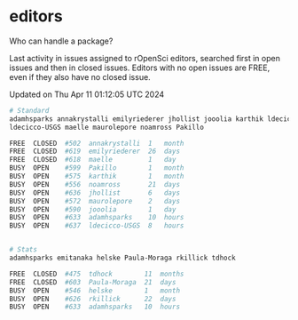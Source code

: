 # editors

Who can handle a package?

Last activity in issues assigned to rOpenSci editors, searched first in open
issues and then in closed issues. Editors with no open issues are FREE, even if
they also have no closed issue.


Updated on Thu Apr 11 01:12:05 UTC 2024

```bash
# Standard
adamhsparks annakrystalli emilyriederer jhollist jooolia karthik ldecicco
ldecicco-USGS maelle maurolepore noamross Pakillo

FREE  CLOSED  #502  annakrystalli  1   month
FREE  CLOSED  #619  emilyriederer  26  days
FREE  CLOSED  #618  maelle         1   day
BUSY  OPEN    #599  Pakillo        1   month
BUSY  OPEN    #575  karthik        1   month
BUSY  OPEN    #556  noamross       21  days
BUSY  OPEN    #636  jhollist       6   days
BUSY  OPEN    #572  maurolepore    2   days
BUSY  OPEN    #590  jooolia        1   day
BUSY  OPEN    #633  adamhsparks    10  hours
BUSY  OPEN    #637  ldecicco-USGS  8   hours


# Stats
adamhsparks emitanaka helske Paula-Moraga rkillick tdhock

FREE  CLOSED  #475  tdhock        11  months
FREE  CLOSED  #603  Paula-Moraga  21  days
BUSY  OPEN    #546  helske        1   month
BUSY  OPEN    #626  rkillick      22  days
BUSY  OPEN    #633  adamhsparks   10  hours
```
